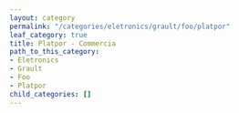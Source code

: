```yaml
---
layout: category
permalink: "/categories/eletronics/grault/foo/platpor"
leaf_category: true
title: Platpor - Commercia
path_to_this_category:
- Eletronics
- Grault
- Foo
- Platpor
child_categories: []
---
```

